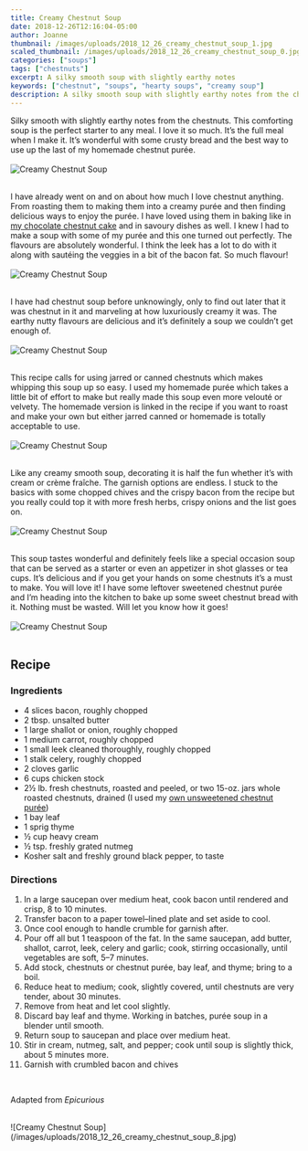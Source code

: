 ```yaml
---
title: Creamy Chestnut Soup
date: 2018-12-26T12:16:04-05:00
author: Joanne
thumbnail: /images/uploads/2018_12_26_creamy_chestnut_soup_1.jpg
scaled_thumbnail: /images/uploads/2018_12_26_creamy_chestnut_soup_0.jpg
categories: ["soups"]
tags: ["chestnuts"]
excerpt: A silky smooth soup with slightly earthy notes
keywords: ["chestnut", "soups", "hearty soups", "creamy soup"]
description: A silky smooth soup with slightly earthy notes from the chestnuts. This comforting soup is the perfect starter to any meal.
---
```


Silky smooth with slightly earthy notes from the chestnuts. This comforting soup is the perfect starter to any meal. I love it so much. It’s the full meal when I make it. It’s wonderful with some crusty bread and the best way to use up the last of my homemade chestnut purée.
</br>
</br>
![Creamy Chestnut Soup](/images/uploads/2018_12_26_creamy_chestnut_soup_2.jpg)
</br>
</br>

I have already went on and on about how much I love chestnut anything. From roasting them to making them into a creamy purée and then finding delicious ways to enjoy the purée. I have loved using them in baking like in [my chocolate chestnut cake](https://www.oliveandmango.com/chocolate-chestnut-cake/) and in savoury dishes as well. I knew I had to make a soup with some of my purée and this one turned out perfectly. The flavours are absolutely wonderful. I think the leek has a lot to do with it along with sautéing the veggies in a bit of the bacon fat. So much flavour!
</br>
</br>
![Creamy Chestnut Soup](/images/uploads/2018_12_26_creamy_chestnut_soup_3.jpg)
</br>
</br>

I have had chestnut soup before unknowingly, only to find out later that it was chestnut in it and marveling at how luxuriously creamy it was. The earthy nutty flavours are delicious and it’s definitely a soup we couldn’t get enough of.
</br>
</br>
![Creamy Chestnut Soup](/images/uploads/2018_12_26_creamy_chestnut_soup_4.jpg)
</br>
</br>

This recipe calls for using jarred or canned chestnuts which makes whipping this soup up so easy. I used my homemade purée which takes a little bit of effort to make but really made this soup even more velouté or velvety. The homemade version is linked in the recipe if you want to roast and make your own but either jarred canned or homemade is totally acceptable to use.
</br>
</br>
![Creamy Chestnut Soup](/images/uploads/2018_12_26_creamy_chestnut_soup_5.jpg)
</br>
</br>

Like any creamy smooth soup, decorating it is half the fun whether it’s with cream or crème fraîche. The garnish options are endless. I stuck to the basics with some chopped chives and the crispy bacon from the recipe but you really could top it with more fresh herbs, crispy onions and the list goes on.
</br>
</br>
![Creamy Chestnut Soup](/images/uploads/2018_12_26_creamy_chestnut_soup_6.jpg)
</br>
</br>

This soup tastes wonderful and definitely feels like a special occasion soup that can be served as a starter or even an appetizer in shot glasses or tea cups. It’s delicious and if you get your hands on some chestnuts it’s a must to make. You will love it! I have some leftover sweetened chestnut purée and I’m heading into the kitchen to bake up some sweet chestnut bread with it. Nothing must be wasted. Will let you know how it goes!
</br>
</br>
![Creamy Chestnut Soup](/images/uploads/2018_12_26_creamy_chestnut_soup_7.jpg)
</br>
</br>

## Recipe
### Ingredients

* 4 slices bacon, roughly chopped
* 2 tbsp. unsalted butter
* 1 large shallot or onion, roughly chopped
* 1 medium carrot, roughly chopped
* 1 small leek cleaned thoroughly, roughly chopped
* 1 stalk celery, roughly chopped
* 2 cloves garlic
* 6 cups chicken stock
* 2&frac12; lb. fresh chestnuts, roasted and peeled, or two 15-oz. jars whole roasted chestnuts, drained (I used my <span class="highlight">[own unsweetened chestnut purée](https://www.oliveandmango.com/chocolate-chestnut-cake/)</span>)
* 1 bay leaf
* 1 sprig thyme
* &frac12; cup heavy cream
* &frac12; tsp. freshly grated nutmeg
* Kosher salt and freshly ground black pepper, to taste

### Directions

1. In a large saucepan over medium heat, cook bacon until rendered and crisp, 8 to 10 minutes. 
2. Transfer bacon to a paper towel–lined plate and set aside to cool. 
3. Once cool enough to handle crumble for garnish after.
4. Pour off all but 1 teaspoon of the fat. In the same saucepan, add butter, shallot, carrot, leek, celery and garlic; cook, stirring occasionally, until vegetables are soft, 5–7 minutes. 
5. Add stock, chestnuts or chestnut purée, bay leaf, and thyme; bring to a boil. 
6. Reduce heat to medium; cook, slightly covered, until chestnuts are very tender, about 30 minutes. 
7. Remove from heat and let cool slightly. 
8. Discard bay leaf and thyme. Working in batches, purée soup in a blender until smooth. 
9. Return soup to saucepan and place over medium heat. 
10. Stir in cream, nutmeg, salt, and pepper; cook until soup is slightly thick, about 5 minutes more. 
11. Garnish with crumbled bacon and chives
</br>

Adapted from _Epicurious_

</br>
![Creamy Chestnut Soup](/images/uploads/2018_12_26_creamy_chestnut_soup_8.jpg)
